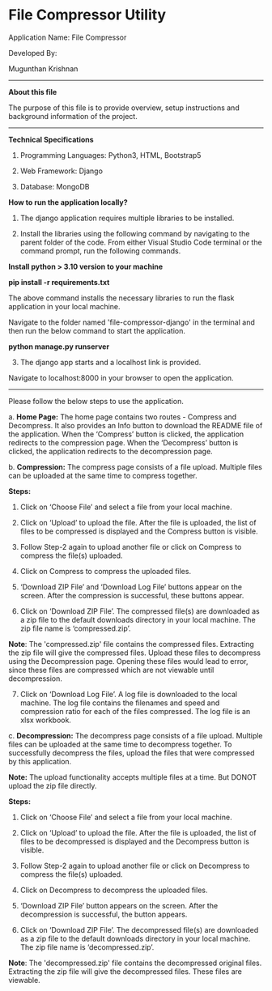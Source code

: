 # File Compressor Utility

Application Name: File Compressor

Developed By:

Mugunthan Krishnan

---

**About this file**

The purpose of this file is to provide overview, setup instructions and background information of the project.

---

**Technical Specifications**
1. Programming Languages: Python3, HTML, Bootstrap5

2. Web Framework: Django

3. Database: MongoDB


**How to run the application locally?**

1. The django application requires multiple libraries to be installed.

2. Install the libraries using the following command by navigating to the parent folder of the code. From either Visual Studio Code terminal or the command prompt, run the following commands.

**Install python > 3.10 version to your machine**

**pip install -r requirements.txt**

The above command installs the necessary libraries to run the flask application in your local machine.

Navigate to the folder named 'file-compressor-django' in the terminal and then run the below command to start the application.

**python manage.py runserver**

3. The django app starts and a localhost link is provided.

Navigate to localhost:8000 in your browser to open the application.

---

Please follow the below steps to use the application.

a. **Home Page:** The home page contains two routes - Compress and Decompress. It also provides an Info button to download the README file of the application. When the ‘Compress’ button is clicked, the application redirects to the compression page. When the ‘Decompress’ button is clicked, the application redirects to the decompression page.

b. **Compression:** The compress page consists of a file upload. Multiple files can be uploaded at the same time to compress together.

**Steps:**

1. Click on ‘Choose File’ and select a file from your local machine.

2. Click on ‘Upload’ to upload the file. After the file is uploaded, the list of files to be compressed is displayed and the Compress button is visible.

3. Follow Step-2 again to upload another file or click on Compress to compress the file(s) uploaded.

4. Click on Compress to compress the uploaded files.

5. ‘Download ZIP File’ and ‘Download Log File’ buttons appear on the screen. After the compression is successful, these buttons appear.

6. Click on ‘Download ZIP File’. The compressed file(s) are downloaded as a zip file to the default downloads directory in your local machine. The zip file name is ‘compressed.zip’.

**Note**: The 'compressed.zip' file contains the compressed files. Extracting the zip file will give the compressed files. Upload these files to decompress using the Decompression page. Opening these files would lead to error, since these files are compressed which are not viewable until decompression.

7. Click on ‘Download Log File’. A log file is downloaded to the local machine. The log file contains the filenames and speed and compression ratio for each of the files compressed. The log file is an xlsx workbook.

c. **Decompression:** The decompress page consists of a file upload. Multiple files can be uploaded at the same time to decompress together. To successfully decompress the files, upload the files that were compressed by this application.

**Note:** The upload functionality accepts multiple files at a time. But DONOT upload the zip file directly.

**Steps:**

1. Click on ‘Choose File’ and select a file from your local machine.

2. Click on ‘Upload’ to upload the file. After the file is uploaded, the list of files to be decompressed is displayed and the Decompress button is visible.

3. Follow Step-2 again to upload another file or click on Decompress to compress the file(s) uploaded.

4. Click on Decompress to decompress the uploaded files.

5. ‘Download ZIP File’ button appears on the screen. After the decompression is successful, the button appears.

6. Click on ‘Download ZIP File’. The decompressed file(s) are downloaded as a zip file to the default downloads directory in your local machine. The zip file name is ‘decompressed.zip’.

**Note**: The 'decompressed.zip' file contains the decompressed original files. Extracting the zip file will give the decompressed files. These files are viewable.
